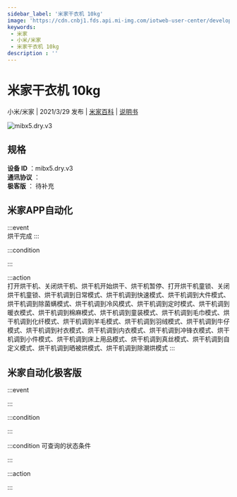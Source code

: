 ```yaml
---
sidebar_label: '米家干衣机 10kg'
image: 'https://cdn.cnbj1.fds.api.mi-img.com/iotweb-user-center/developer_1679047903861j5ykDVQ6.png?GalaxyAccessKeyId=AKVGLQWBOVIRQ3XLEW&Expires=9223372036854775807&Signature=ruI8S/IlJ6q1ry29RnnYGsBPCrA='
keywords: 
 - 米家
 - 小米/米家
 - 米家干衣机 10kg
description : ''
---
```

# 米家干衣机 10kg

小米/米家 | 2021/3/29 发布 | [米家百科](https://home.mi.com/webapp/content/baike/product/index.html?model=mibx5.dry.v3) | [说明书](https://home.mi.com/views/introduction.html?model=mibx5.dry.v3&region=cn)

![mibx5.dry.v3](https://cdn.cnbj1.fds.api.mi-img.com/iotweb-user-center/developer_1679047903861j5ykDVQ6.png?GalaxyAccessKeyId=AKVGLQWBOVIRQ3XLEW&Expires=9223372036854775807&Signature=ruI8S/IlJ6q1ry29RnnYGsBPCrA=)

## 规格  
> 
**设备 ID** ：mibx5.dry.v3  
**通讯协议** ：  
**极客版**  ： 待补充 


## 米家APP自动化  

:::event  
烘干完成
:::

:::condition  

:::

:::action   
打开烘干机、关闭烘干机、烘干机开始烘干、烘干机暂停、打开烘干机童锁、关闭烘干机童锁、烘干机调到日常模式、烘干机调到快速模式、烘干机调到大件模式、烘干机调到除菌螨模式、烘干机调到冷风模式、烘干机调到定时模式、烘干机调到暖衣模式、烘干机调到棉麻模式、烘干机调到童装模式、烘干机调到毛巾模式、烘干机调到化纤模式、烘干机调到羊毛模式、烘干机调到羽绒模式、烘干机调到牛仔模式、烘干机调到衬衣模式、烘干机调到内衣模式、烘干机调到冲锋衣模式、烘干机调到小件模式、烘干机调到床上用品模式、烘干机调到真丝模式、烘干机调到自定义模式、烘干机调到晒被烘模式、烘干机调到除潮烘模式
:::

## 米家自动化极客版  

:::event  

:::

:::condition  

:::

:::condition 可查询的状态条件  

:::

:::action  

:::

        
